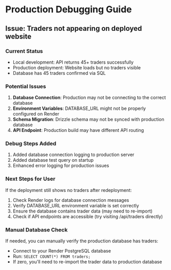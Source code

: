 # Production Debugging Guide

## Issue: Traders not appearing on deployed website

### Current Status
- Local development: API returns 45+ traders successfully
- Production deployment: Website loads but no traders visible
- Database has 45 traders confirmed via SQL

### Potential Issues

1. **Database Connection**: Production may not be connecting to the correct database
2. **Environment Variables**: DATABASE_URL might not be properly configured on Render
3. **Schema Migration**: Drizzle schema may not be synced with production database
4. **API Endpoint**: Production build may have different API routing

### Debug Steps Added

1. Added database connection logging to production server
2. Added database test query on startup
3. Enhanced error logging for production issues

### Next Steps for User

If the deployment still shows no traders after redeployment:

1. Check Render logs for database connection messages
2. Verify DATABASE_URL environment variable is set correctly
3. Ensure the database contains trader data (may need to re-import)
4. Check if API endpoints are accessible (try visiting /api/traders directly)

### Manual Database Check

If needed, you can manually verify the production database has traders:
- Connect to your Render PostgreSQL database
- Run: `SELECT COUNT(*) FROM traders;`
- If zero, you'll need to re-import the trader data to production database
